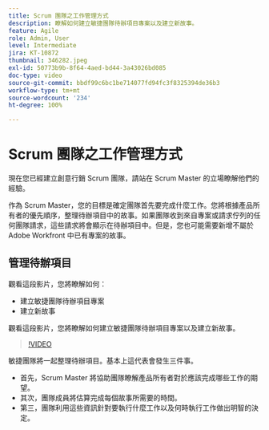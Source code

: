 ```yaml
---
title: Scrum 團隊之工作管理方式
description: 瞭解如何建立敏捷團隊待辦項目專案以及建立新故事。
feature: Agile
role: Admin, User
level: Intermediate
jira: KT-10872
thumbnail: 346282.jpeg
exl-id: 50773b9b-8f64-4aed-bd44-3a43026bd085
doc-type: video
source-git-commit: bbdf99c6bc1be714077fd94fc3f8325394de36b3
workflow-type: tm+mt
source-wordcount: '234'
ht-degree: 100%

---
```


# Scrum 團隊之工作管理方式

現在您已經建立創意行銷 Scrum 團隊，請站在 Scrum Master 的立場瞭解他們的經驗。

作為 Scrum Master，您的目標是確定團隊首先要完成什麼工作。您將根據產品所有者的優先順序，整理待辦項目中的故事。如果團隊收到來自專案或請求佇列的任何團隊請求，這些請求將會顯示在待辦項目中。但是，您也可能需要新增不屬於 Adobe Workfront 中已有專案的故事。

## 管理待辦項目

觀看這段影片，您將瞭解如何：

- 建立敏捷團隊待辦項目專案
- 建立新故事

觀看這段影片，您將瞭解如何建立敏捷團隊待辦項目專案以及建立新故事。

>[!VIDEO](https://video.tv.adobe.com/v/346282/?quality=12&learn=on&enablevpops=1)

敏捷團隊將一起整理待辦項目。基本上這代表會發生三件事。

- 首先，Scrum Master 將協助團隊瞭解產品所有者對於應該完成哪些工作的期望。
- 其次，團隊成員將估算完成每個故事所需要的時間。
- 第三，團隊利用這些資訊針對要執行什麼工作以及何時執行工作做出明智的決定。
